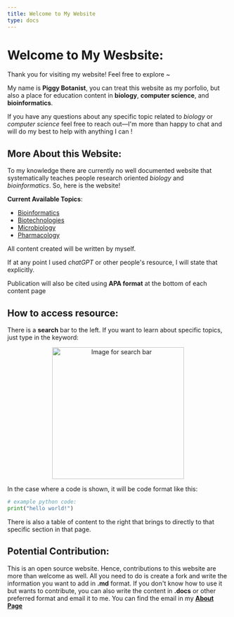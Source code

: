 ```yaml
---
title: Welcome to My Website
type: docs
---
```


# Welcome to My Wesbsite:
Thank you for visiting my website! Feel free to explore ~

My name is **Piggy Botanist**, you can treat this website as my porfolio, but also a place for education content in **biology**, **computer science**, and **bioinformatics**.

If you have any questions about any specific topic related to *biology* or *computer science* feel free to reach out—I'm more than happy to chat and will do my best to help with anything I can !

## More About this Website:
To my knowledge there are currently no well documented website that systematically teaches people research oriented *biology* and *bioinformatics*. So, here is the website!

**Current Available Topics**:
- [Bioinformatics](https://github.com/PiggyBotanist)
- [Biotechnologies](https://github.com/PiggyBotanist)
- [Microbiology](https://github.com/PiggyBotanist)
- [Pharmacology](https://github.com/PiggyBotanist)

All content created will be written by myself. 

If at any point I used *chatGPT* or other people's resource, I will state that explicitly. 

Publication will also be cited using **APA format** at the bottom of each content page

## How to access resource:
There is a **search** bar to the left. If you want to learn about specific topics, just type in the keyword:

<div style="text-align: center;">
    <img src="/images/others/search_bar.png" alt="Image for search bar" style="width: 300px;" />
</div>

In the case where a code is shown, it will be code format like this:
```python
# example python code:
print("hello world!")
```
There is also a table of content to the right that brings to directly to that specific section in that page.

## Potential Contribution:
This is an open source website. Hence, contributions to this website are more than welcome as well. All you need to do is create a fork and write the information you want to add in **.md** format. If you don't know how to use it but wants to contribute, you can also write the content in **.docs** or other preferred format and email it to me. You can find the email in my [**About Page**](/about)